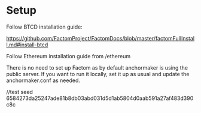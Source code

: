 Setup
=============

Follow BTCD installation guide:

https://github.com/FactomProject/FactomDocs/blob/master/factomFullInstall.md#install-btcd

Follow Ethereum installation guide from /ethereum

There is no need to set up Factom as by default anchormaker is using the public server. If you want to run it locally, set it up as usual and update the anchormaker.conf as needed.




//test seed 6584273da25247ade81b8db03abd031d5d1ab5804d0aab591a27af483d390c8c